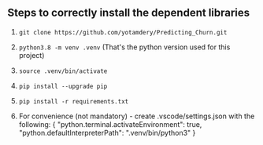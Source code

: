 ## Steps to correctly install the dependent libraries
1. `git clone https://github.com/yotamdery/Predicting_Churn.git`
2. `python3.8 -m venv .venv`
(That's the python version used for this project)
3. `source .venv/bin/activate`
4. `pip install --upgrade pip`
5. `pip install -r requirements.txt`

6. For convenience (not mandatory) - create .vscode/settings.json with the following:
{
    "python.terminal.activateEnvironment": true,
    "python.defaultInterpreterPath": ".venv/bin/python3"
}
